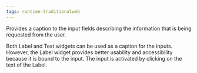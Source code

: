 ```yaml
---
tags: runtime-traditionalweb
---
```


Provides a caption to the input fields describing the information that is being requested from the user.

Both Label and Text widgets can be used as a caption for the inputs. However, the Label widget provides better usability and accessibility because it is bound to the input. The input is activated by clicking on the text of the Label.
